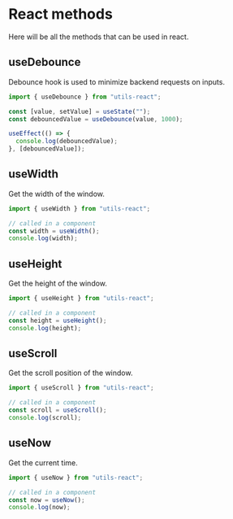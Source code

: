 # React methods

Here will be all the methods that can be used in react.

## useDebounce

Debounce hook is used to minimize backend requests on inputs.

```js
import { useDebounce } from "utils-react";

const [value, setValue] = useState("");
const debouncedValue = useDebounce(value, 1000);

useEffect(() => {
  console.log(debouncedValue);
}, [debouncedValue]);
```

## useWidth

Get the width of the window.

```js
import { useWidth } from "utils-react";

// called in a component
const width = useWidth();
console.log(width);
```

## useHeight

Get the height of the window.

```js
import { useHeight } from "utils-react";

// called in a component
const height = useHeight();
console.log(height);
```

## useScroll

Get the scroll position of the window.

```js
import { useScroll } from "utils-react";

// called in a component
const scroll = useScroll();
console.log(scroll);
```

## useNow

Get the current time.

```js
import { useNow } from "utils-react";

// called in a component
const now = useNow();
console.log(now);
```
